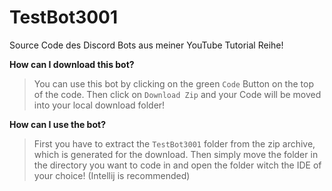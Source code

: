 # TestBot3001
Source Code des Discord Bots aus meiner YouTube Tutorial Reihe!

**How can I download this bot?**
> You can use this bot by clicking on the green `Code` Button on the top of the code. Then click on `Download Zip` and your Code will be moved into your local download folder!

**How can I use the bot?**
> First you have to extract the `TestBot3001` folder from the zip archive, which is generated for the download. Then simply move the folder in the directory you want to code in and open the folder witch the IDE of your choice! (Intellij is recommended)
